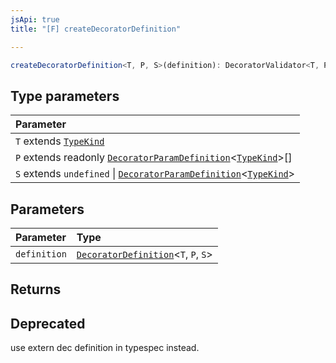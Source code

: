 ```yaml
---
jsApi: true
title: "[F] createDecoratorDefinition"

---
```

```ts
createDecoratorDefinition<T, P, S>(definition): DecoratorValidator<T, P, S>
```

## Type parameters

| Parameter |
| :------ |
| `T` extends [`TypeKind`](../type-aliases/TypeKind.md) |
| `P` extends readonly [`DecoratorParamDefinition`](../interfaces/DecoratorParamDefinition.md)<[`TypeKind`](../type-aliases/TypeKind.md)\>[] |
| `S` extends `undefined` \| [`DecoratorParamDefinition`](../interfaces/DecoratorParamDefinition.md)<[`TypeKind`](../type-aliases/TypeKind.md)\> |

## Parameters

| Parameter | Type |
| :------ | :------ |
| `definition` | [`DecoratorDefinition`](../interfaces/DecoratorDefinition.md)<`T`, `P`, `S`\> |

## Returns

## Deprecated

use extern dec definition in typespec instead.
